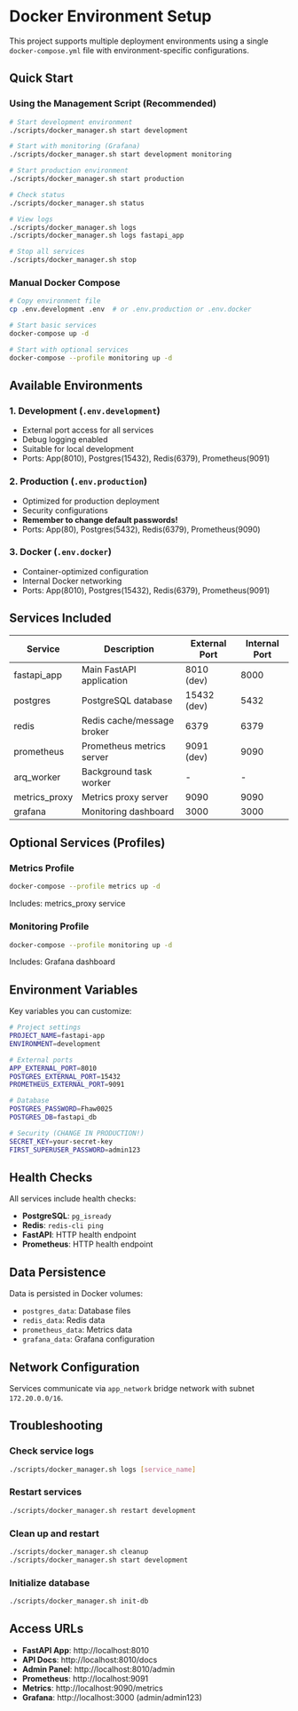# Docker Environment Setup

This project supports multiple deployment environments using a single `docker-compose.yml` file with environment-specific configurations.

## Quick Start

### Using the Management Script (Recommended)

```bash
# Start development environment
./scripts/docker_manager.sh start development

# Start with monitoring (Grafana)
./scripts/docker_manager.sh start development monitoring

# Start production environment
./scripts/docker_manager.sh start production

# Check status
./scripts/docker_manager.sh status

# View logs
./scripts/docker_manager.sh logs
./scripts/docker_manager.sh logs fastapi_app

# Stop all services
./scripts/docker_manager.sh stop
```

### Manual Docker Compose

```bash
# Copy environment file
cp .env.development .env  # or .env.production or .env.docker

# Start basic services
docker-compose up -d

# Start with optional services
docker-compose --profile monitoring up -d
```

## Available Environments

### 1. Development (`.env.development`)
- External port access for all services
- Debug logging enabled
- Suitable for local development
- Ports: App(8010), Postgres(15432), Redis(6379), Prometheus(9091)

### 2. Production (`.env.production`)
- Optimized for production deployment
- Security configurations
- **Remember to change default passwords!**
- Ports: App(80), Postgres(5432), Redis(6379), Prometheus(9090)

### 3. Docker (`.env.docker`)
- Container-optimized configuration
- Internal Docker networking
- Ports: App(8010), Postgres(15432), Redis(6379), Prometheus(9091)

## Services Included

| Service | Description | External Port | Internal Port |
|---------|-------------|---------------|---------------|
| fastapi_app | Main FastAPI application | 8010 (dev) | 8000 |
| postgres | PostgreSQL database | 15432 (dev) | 5432 |
| redis | Redis cache/message broker | 6379 | 6379 |
| prometheus | Prometheus metrics server | 9091 (dev) | 9090 |
| arq_worker | Background task worker | - | - |
| metrics_proxy | Metrics proxy server | 9090 | 9090 |
| grafana | Monitoring dashboard | 3000 | 3000 |

## Optional Services (Profiles)

### Metrics Profile
```bash
docker-compose --profile metrics up -d
```
Includes: metrics_proxy service

### Monitoring Profile
```bash
docker-compose --profile monitoring up -d
```
Includes: Grafana dashboard

## Environment Variables

Key variables you can customize:

```bash
# Project settings
PROJECT_NAME=fastapi-app
ENVIRONMENT=development

# External ports
APP_EXTERNAL_PORT=8010
POSTGRES_EXTERNAL_PORT=15432
PROMETHEUS_EXTERNAL_PORT=9091

# Database
POSTGRES_PASSWORD=Fhaw0025
POSTGRES_DB=fastapi_db

# Security (CHANGE IN PRODUCTION!)
SECRET_KEY=your-secret-key
FIRST_SUPERUSER_PASSWORD=admin123
```

## Health Checks

All services include health checks:
- **PostgreSQL**: `pg_isready`
- **Redis**: `redis-cli ping`
- **FastAPI**: HTTP health endpoint
- **Prometheus**: HTTP health endpoint

## Data Persistence

Data is persisted in Docker volumes:
- `postgres_data`: Database files
- `redis_data`: Redis data
- `prometheus_data`: Metrics data
- `grafana_data`: Grafana configuration

## Network Configuration

Services communicate via `app_network` bridge network with subnet `172.20.0.0/16`.

## Troubleshooting

### Check service logs
```bash
./scripts/docker_manager.sh logs [service_name]
```

### Restart services
```bash
./scripts/docker_manager.sh restart development
```

### Clean up and restart
```bash
./scripts/docker_manager.sh cleanup
./scripts/docker_manager.sh start development
```

### Initialize database
```bash
./scripts/docker_manager.sh init-db
```

## Access URLs

- **FastAPI App**: http://localhost:8010
- **API Docs**: http://localhost:8010/docs
- **Admin Panel**: http://localhost:8010/admin
- **Prometheus**: http://localhost:9091
- **Metrics**: http://localhost:9090/metrics
- **Grafana**: http://localhost:3000 (admin/admin123)